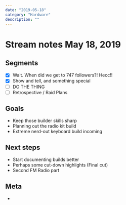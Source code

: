 ```yaml
---
date: "2019-05-18"
category: "Hardware"
description: ""
---
```


# Stream notes May 18, 2019

## Segments

- [x] Wait. When did we get to 747 followers?! Hecc!!
- [x] Show and tell, and something special
- [ ] DO THE THING
- [ ] Retrospective / Raid Plans

## Goals

- Keep those builder skills sharp
- Planning out the radio kit build
- Extreme nerd-out keyboard build incoming

## Next steps

- Start documenting builds better
- Perhaps some cut-down highlights (Final cut)
- Second FM Radio part

## Meta

-
